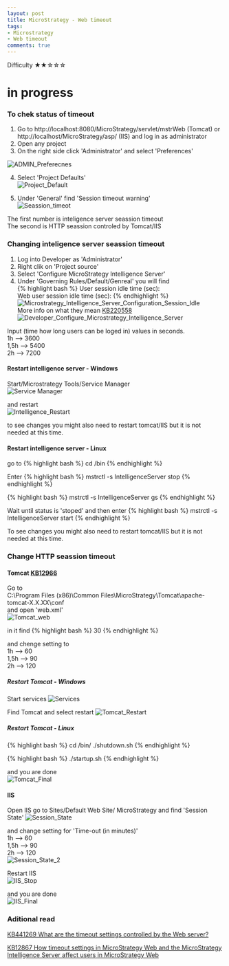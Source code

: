 ```yaml
---
layout: post
title: MicroStrategy - Web timeout
tags:
- Microstrategy
- Web timeout
comments: true
---
```

Difficulty  ★★☆☆☆


# in progress



### To chek status of timeout
1) Go to http://localhost:8080/MicroStrategy/servlet/mstrWeb (Tomcat) or http://localhost/MicroStrategy/asp/ (IIS) and log in as administrator<br />
2) Open any project<br />
3) On the right side click 'Administrator' and select 'Preferences'<br />

![ADMIN_Preferecnes](/img/20210603_0006/ADMIN_Preferecnes.png)

4) Select 'Project Defaults' <br />
![Project_Default](/img/20210603_0006/Project_Default.png)

5) Under 'General' find 'Session timeout warning'<br />
![Seassion_timeot](/img/20210603_0006/Seassion_timeot.png)

The first number is inteligence server seassion timeout<br />
The second is HTTP seassion controled by Tomcat/IIS<br />


### Changing inteligence server seassion timeout
1) Log into Developer as 'Administrator'<br />
2) Right clik on 'Project source'<br />
3) Select 'Configure MicroStrategy Intelligence Server'<br />
4) Under 'Governing Rules/Default/Genreal' you will find <br />
{% highlight bash %}
User session idle time (sec):     
Web user session idle time (sec):
{% endhighlight %}
![Microstrategy_Intelligence_Server_Configuration_Session_Idle](/img/20210603_0006/Microstrategy_Intelligence_Server_Configuration_Session_Idle.png)<br />
More info on what they mean [KB220558](https://community.microstrategy.com/s/article/KB220558-How-do-user-session-idle-timeouts-work-in-MicroStrategy?language=en_US)  <br />
![Developer_Configure_Microstrategy_Intelligence_Server](/img/20210603_0006/Developer_Configure_Microstrategy_Intelligence_Server.png)

Input (time how long users can be loged in) values in seconds.<br />
1h   --> 3600 <br />
1,5h --> 5400 <br />
2h   --> 7200 <br />

#### Restart intelligence server - Windows
Start/Microstrategy Tools/Service Manager <br />
![Service Manager](/img/20210603_0006/Service_Manager.png)

and restart <br />
![Intelligence_Restart](/img/20210603_0006/Intelligence_Restart.png)

to see changes you might also need to restart tomcat/IIS but it is not needed at this time.

#### Restart intelligence server - Linux
go to 
{% highlight bash %}
cd <MicroStrategy Home>/bin
{% endhighlight %}
  
Enter
{% highlight bash %}
mstrctl -s IntelligenceServer stop
{% endhighlight %}

{% highlight bash %}
mstrctl -s IntelligenceServer gs
{% endhighlight %}

Wait until status is 'stoped' and then enter
{% highlight bash %}
mstrctl -s IntelligenceServer start
{% endhighlight %}

To see changes you might also need to restart tomcat/IIS but it is not needed at this time.

### Change HTTP seassion timeout
#### Tomcat [KB12966](https://community.microstrategy.com/s/article/KB12966-How-to-configure-the-web-session-timeout-set-on-JSP)
Go to <br />
C:\Program Files (x86)\Common Files\MicroStrategy\Tomcat\apache-tomcat-X.X.XX\conf <br />
and open 'web.xml' <br />
![Tomcat_web](/img/20210603_0006/Tomcat_web.png)  

in it find 
{% highlight bash %}
    <session-config>
        <session-timeout>30</session-timeout>
    </session-config>
{% endhighlight %}
  
and chenge setting to <br />
1h   --> 60 <br />
1,5h --> 90 <br />
2h   --> 120 <br />  
  
##### Restart Tomcat - Windows 
Start services
![Services](/img/20210603_0006/Services.png)    

Find Tomcat and select restart
![Tomcat_Restart](/img/20210603_0006/Tomcat_Restart.png) 

##### Restart Tomcat - Linux 
{% highlight bash %}
cd <Tomcat Root>/bin/
./shutdown.sh
{% endhighlight %}
  
{% highlight bash %}
./startup.sh
{% endhighlight %}
  
and you are done <br />
![Tomcat_Final](/img/20210603_0006/Final.png)
  
#### IIS
Open IIS go to Sites/Default Web Site/ MicroStrategy and find 'Session State'
![Session_State](/img/20210603_0006/Session_State.png)

and change setting for 'Time-out (in minutes)' <br />
1h   --> 60 <br />
1,5h --> 90 <br />
2h   --> 120 <br />
![Session_State_2](/img/20210603_0006/Session_State_2.png)

Restart IIS <br />
![IIS_Stop](/img/20210603_0006/IIS_Stop.png)

and you are done <br />
![IIS_Final](/img/20210603_0006/Final.png)
  
### Aditional read  
[KB441269 What are the timeout settings controlled by the Web server?](https://community.microstrategy.com/s/article/What-are-the-timeout-settings-controlled-by-the-Web-Server?language=en_US)
 
[KB12867 How timeout settings in MicroStrategy Web and the MicroStrategy Intelligence Server affect users in MicroStrategy Web](https://community.microstrategy.com/s/article/KB12867-How-timeout-settings-in-MicroStrategy-Web-and-the)
